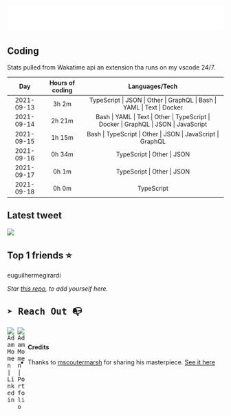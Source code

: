 
![test image size](/assets/welcome_message.gif)

## Coding
Stats pulled from Wakatime api an extension tha runs on my vscode 24/7.

|Day|Hours of coding|Languages/Tech|
|:-:|:-:|:-:|
|2021-09-13|3h 2m|TypeScript &#124; JSON &#124; Other &#124; GraphQL &#124; Bash &#124; YAML &#124; Text &#124; Docker|
|2021-09-14|2h 21m|Bash &#124; YAML &#124; Text &#124; Other &#124; TypeScript &#124; Docker &#124; GraphQL &#124; JSON &#124; JavaScript|
|2021-09-15|1h 15m|Bash &#124; TypeScript &#124; Other &#124; JSON &#124; JavaScript &#124; GraphQL|
|2021-09-16|0h 34m|TypeScript &#124; Other &#124; JSON|
|2021-09-17|0h 1m|TypeScript &#124; Other &#124; JSON|
|2021-09-18|0h 0m|TypeScript|

## Latest tweet
[<img src="<tweet-image-url>" width="400">](<tweet-url>)

## Top 1 friends ⭐️
euguilhermegirardi

*Star [this repo](https://github.com/AdamMomen/AdamMomen), to add yourself here.*


<samp>

## ➤ Reach Out :mailbox_with_no_mail:

>
  <a href="https://www.linkedin.com/in/adam-momen-99596275/">
     <img align="left" alt="Adam Momen | Linkedin" width="24px" src="./assets/Linkedin.svg" />
   </a>

   <a href="https://adammomen.com/">
     <img align="left" alt="Adam Momen | Portfolio" width="24px" src="./assets/web.svg" />
   </a>

</samp>

<br>

#### Credits
* Thanks to [mscoutermarsh](https://github.com/mscoutermarsh) for sharing his masterpiece. [See it here](https://github.com/mscoutermarsh/mscoutermarsh)